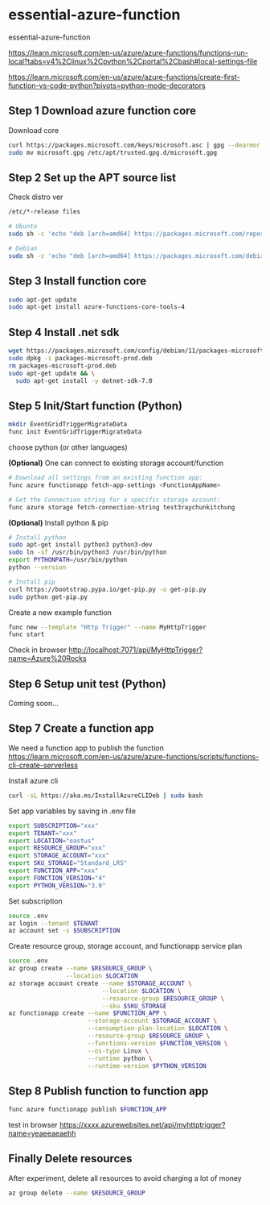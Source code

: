 # essential-azure-function

essential-azure-function

<https://learn.microsoft.com/en-us/azure/azure-functions/functions-run-local?tabs=v4%2Clinux%2Cpython%2Cportal%2Cbash#local-settings-file>

<https://learn.microsoft.com/en-us/azure/azure-functions/create-first-function-vs-code-python?pivots=python-mode-decorators>

## Step 1 Download azure function core

Download core

```bash
curl https://packages.microsoft.com/keys/microsoft.asc | gpg --dearmor > microsoft.gpg
sudo mv microsoft.gpg /etc/apt/trusted.gpg.d/microsoft.gpg
```

## Step 2 Set up the APT source list

Check distro ver

```bash
/etc/*-release files

# Ubunto
sudo sh -c 'echo "deb [arch=amd64] https://packages.microsoft.com/repos/microsoft-ubuntu-$(lsb_release -cs)-prod $(lsb_release -cs) main" > /etc/apt/sources.list.d/dotnetdev.list'

# Debian
sudo sh -c 'echo "deb [arch=amd64] https://packages.microsoft.com/debian/$(lsb_release -rs | cut -d'.' -f 1)/prod $(lsb_release -cs) main" > /etc/apt/sources.list.d/dotnetdev.list'
```

## Step 3 Install function core

```bash
sudo apt-get update
sudo apt-get install azure-functions-core-tools-4
```

## Step 4 Install .net sdk

```bash
wget https://packages.microsoft.com/config/debian/11/packages-microsoft-prod.deb -O packages-microsoft-prod.deb
sudo dpkg -i packages-microsoft-prod.deb
rm packages-microsoft-prod.deb
sudo apt-get update && \
  sudo apt-get install -y dotnet-sdk-7.0
```

## Step 5 Init/Start function (Python)

```bash
mkdir EventGridTriggerMigrateData
func init EventGridTriggerMigrateData
```

choose python (or other languages)

**(Optional)** One can connect to existing storage account/function

```bash
# Download all settings from an existing function app:
func azure functionapp fetch-app-settings <FunctionAppName>

# Get the Connection string for a specific storage account:
func azure storage fetch-connection-string test3raychunkitchung
```

**(Optional)** Install python & pip

```bash
# Install python
sudo apt-get install python3 python3-dev
sudo ln -sf /usr/bin/python3 /usr/bin/python
export PYTHONPATH=/usr/bin/python
python --version

# Install pip
curl https://bootstrap.pypa.io/get-pip.py -o get-pip.py
sudo python get-pip.py
```

Create a new example function

```bash
func new --template "Http Trigger" --name MyHttpTrigger
func start
```

Check in browser <http://localhost:7071/api/MyHttpTrigger?name=Azure%20Rocks>

## Step 6 Setup unit test (Python)

Coming soon...

## Step 7 Create a function app

We need a function app to publish the function
<https://learn.microsoft.com/en-us/azure/azure-functions/scripts/functions-cli-create-serverless>

Install azure cli

```bash
curl -sL https://aka.ms/InstallAzureCLIDeb | sudo bash
```

Set app variables by saving in .env file

```bash
export SUBSCRIPTION="xxx"
export TENANT="xxx"
export LOCATION="eastus"
export RESOURCE_GROUP="xxx"
export STORAGE_ACCOUNT="xxx"
export SKU_STORAGE="Standard_LRS"
export FUNCTION_APP="xxx"
export FUNCTION_VERSION="4"
export PYTHON_VERSION="3.9"
```

Set subscription

```bash
source .env
az login --tenant $TENANT
az account set -s $SUBSCRIPTION
```

Create resource group, storage account, and functionapp service plan

```bash
source .env
az group create --name $RESOURCE_GROUP \
                --location $LOCATION
az storage account create --name $STORAGE_ACCOUNT \
                          --location $LOCATION \
                          --resource-group $RESOURCE_GROUP \
                          --sku $SKU_STORAGE
az functionapp create --name $FUNCTION_APP \
                      --storage-account $STORAGE_ACCOUNT \
                      --consumption-plan-location $LOCATION \
                      --resource-group $RESOURCE_GROUP \
                      --functions-version $FUNCTION_VERSION \
                      --os-type Linux \
                      --runtime python \
                      --runtime-version $PYTHON_VERSION
```

## Step 8 Publish function to function app

```bash
func azure functionapp publish $FUNCTION_APP
```

test in browser <https://xxxx.azurewebsites.net/api/myhttptrigger?name=yeaeeaeaehh>

## Finally Delete resources

After experiment, delete all resources to avoid charging a lot of money

```bash
az group delete --name $RESOURCE_GROUP
```

